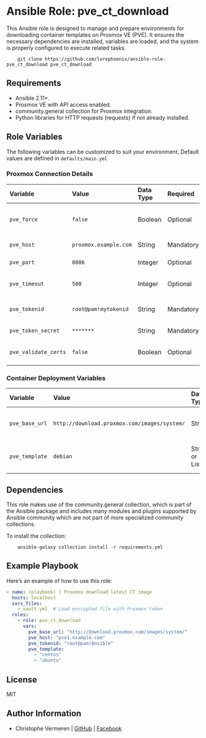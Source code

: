 Ansible Role: pve_ct_download
=========

This Ansible role is designed to manage and prepare environments for downloading container templates on Proxmox VE (PVE). It ensures the necessary dependencies are installed, variables are loaded, and the system is properly configured to execute related tasks.

```
    git clone https://github.com/lorephoenix/ansible-role-pve_ct_download pve_ct_download
```

Requirements
------------

- Ansible 2.11+.
- Proxmox VE with API access enabled.
- community.general collection for Proxmox integration.
- Python libraries for HTTP requests (requests) if not already installed.


Role Variables
--------------

The following variables can be customized to suit your environment. Default values are defined in `defaults/main.yml`

### Proxmox Connection Details

| Variable | Value | Data Type | Required | Description |
| :--- | :--- | :--- | :--- | :--- |
| `pve_force`           | `false`               | Boolean  | Optional  | Force download if the template already exists.   |  
| `pve_host`            | `proxmox.example.com` | String   | Mandatory | Proxmox host address.                            |
| `pve_port`            | `8006`                | Integer  | Optional  | Proxmox API port.                                |
| `pve_timeout`         | `500`                 | Integer  | Optional  | Timeout for template downloads.                  |
| `pve_tokenid`         | `root@pam!mytokenid`  | String   | Mandatory | API token ID for authentication.                 |
| `pve_token_secret `   | `*******`             | String   | Mandatory | API secret token                                 |
| `pve_validate_certs`  | `false`               | Boolean  | Optional  | Whether to validate SSL certificates.            |


### Container Deployment Variables

| Variable        | Value                                        | Data Type     | Required  | Description                            |
| :---            | :---                                         | :---          | :---      | :---                                   |
| `pve_base_url`  | `http://download.proxmox.com/images/system/` | String        | Mandatory | Base URL to fetch container templates. |
| `pve_template`  | `debian`                                     | String or List| Mandatory | The OS package name to search for.     |


Dependencies
------------

This role makes use of the community.general collection, which is part of the Ansible package and includes many modules and plugins supported by Ansible community which are not part of more specialized community collections.

To install the collection:
```
    ansible-galaxy collection install -r requirements.yml
```


Example Playbook
----------------

Here’s an example of how to use this role:

```yaml
- name: (playbook) | Proxmox download latest CT image
  hosts: localhost
  vars_files:
    - vault.yml  # Load encrypted file with Proxmox token
  roles:
    - role: pve_ct_download
      vars:
        pve_base_url: "http://download.proxmox.com/images/system/"
        pve_host: "pve1.example.com"
        pve_tokenid: "root@pam!Ansible"
        pve_template: 
          - "centos"
          - "ubuntu"
```

License
-------

MIT

Author Information
------------------

- Christophe Vermeren | [GitHub](https://github.com/lorephoenix) | [Facebook](https://www.facebook.com/cvermeren)
